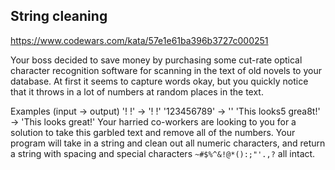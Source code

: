 ## String cleaning

https://www.codewars.com/kata/57e1e61ba396b3727c000251

Your boss decided to save money by purchasing some cut-rate optical character recognition software for scanning in the text of old novels to your database. At first it seems to capture words okay, but you quickly notice that it throws in a lot of numbers at random places in the text.

Examples (input -> output)
'! !' -> '! !'
'123456789' -> ''
'This looks5 grea8t!' -> 'This looks great!'
Your harried co-workers are looking to you for a solution to take this garbled text and remove all of the numbers. Your program will take in a string and clean out all numeric characters, and return a string with spacing and special characters `~#$%^&!@*():;"'.,?` all intact.

